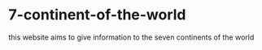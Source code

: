 # 7-continent-of-the-world
this website aims to give information to the seven continents of the world
